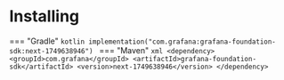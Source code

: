 # Installing

=== "Gradle"
    ```kotlin
    implementation("com.grafana:grafana-foundation-sdk:next-1749638946")
    ```
=== "Maven"
    ```xml
    <dependency>
        <groupId>com.grafana</groupId>
        <artifactId>grafana-foundation-sdk</artifactId>
        <version>next-1749638946</version>
    </dependency>
    ```
